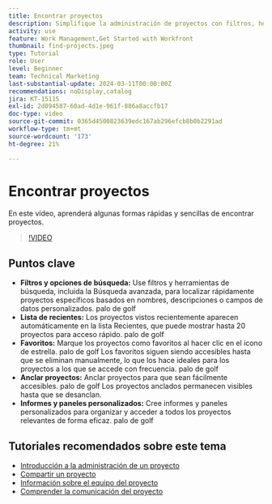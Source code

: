 ```yaml
---
title: Encontrar proyectos
description: Simplifique la administración de proyectos con filtros, herramientas de búsqueda, listas recientes, favoritos, proyectos anclados e informes o paneles personalizados para un acceso rápido y organizado a los proyectos.
activity: use
feature: Work Management,Get Started with Workfront
thumbnail: find-projects.jpeg
type: Tutorial
role: User
level: Beginner
team: Technical Marketing
last-substantial-update: 2024-03-11T00:00:00Z
recommendations: noDisplay,catalog
jira: KT-15115
exl-id: 2d894587-60ad-4d1e-961f-886a8accfb17
doc-type: video
source-git-commit: 0365d4500823639edc167ab296efcb8b0b2291ad
workflow-type: tm+mt
source-wordcount: '173'
ht-degree: 21%

---
```


# Encontrar proyectos

En este vídeo, aprenderá algunas formas rápidas y sencillas de encontrar proyectos.

>[!VIDEO](https://video.tv.adobe.com/v/3427788/?quality=12&learn=on&enablevpops)

## Puntos clave

* **Filtros y opciones de búsqueda:** Use filtros y herramientas de búsqueda, incluida la Búsqueda avanzada, para localizar rápidamente proyectos específicos basados en nombres, descripciones o campos de datos personalizados. palo de golf
* **Lista de recientes:** Los proyectos vistos recientemente aparecen automáticamente en la lista Recientes, que puede mostrar hasta 20 proyectos para acceso rápido. palo de golf
* **Favoritos:** Marque los proyectos como favoritos al hacer clic en el icono de estrella. palo de golf Los favoritos siguen siendo accesibles hasta que se eliminan manualmente, lo que los hace ideales para los proyectos a los que se accede con frecuencia. palo de golf
* **Anclar proyectos:** Anclar proyectos para que sean fácilmente accesibles. palo de golf Los proyectos anclados permanecen visibles hasta que se desanclan.
* **Informes y paneles personalizados:** Cree informes y paneles personalizados para organizar y acceder a todos los proyectos relevantes de forma eficaz. palo de golf


## Tutoriales recomendados sobre este tema

* [Introducción a la administración de un proyecto](/help/manage-work/projects/getting-started-manage-a-project.md)
* [Compartir un proyecto](/help/manage-work/projects/share-a-project.md)
* [Información sobre el equipo del proyecto](/help/manage-work/projects/understand-the-project-team.md)
* [Comprender la comunicación del proyecto](/help/manage-work/projects/understand-project-communication.md)
